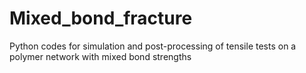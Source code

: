 # Mixed_bond_fracture
Python codes for simulation and post-processing of tensile tests on a polymer network with mixed bond strengths

